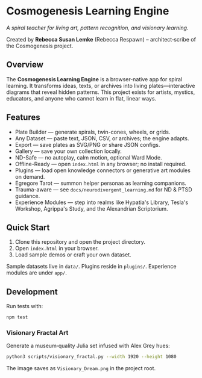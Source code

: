 # Cosmogenesis Learning Engine

*A spiral teacher for living art, pattern recognition, and visionary learning.*

Created by **Rebecca Susan Lemke** (Rebecca Respawn) – architect‑scribe of the Cosmogenesis project.

## Overview

The **Cosmogenesis Learning Engine** is a browser-native app for spiral learning. It transforms ideas, texts, or archives into living plates—interactive diagrams that reveal hidden patterns. This project exists for artists, mystics, educators, and anyone who cannot learn in flat, linear ways.

## Features

- Plate Builder — generate spirals, twin-cones, wheels, or grids.
- Any Dataset — paste text, JSON, CSV, or archives; the engine adapts.
- Export — save plates as SVG/PNG or share JSON configs.
- Gallery — save your own collection locally.
- ND-Safe — no autoplay, calm motion, optional Ward Mode.
- Offline-Ready — open `index.html` in any browser; no install required.
- Plugins — load open knowledge connectors or generative art modules on demand.
- Egregore Tarot — summon helper personas as learning companions.
- Trauma-aware — see `docs/neurodivergent_learning.md` for ND & PTSD guidance.
- Experience Modules — step into realms like Hypatia's Library, Tesla's Workshop, Agrippa's Study, and the Alexandrian Scriptorium.

## Quick Start

1. Clone this repository and open the project directory.
2. Open `index.html` in your browser.
3. Load sample demos or craft your own dataset.

Sample datasets live in `data/`. Plugins reside in `plugins/`. Experience modules are under `app/`.

## Development

Run tests with:

```bash
npm test
```

### Visionary Fractal Art

Generate a museum‑quality Julia set infused with Alex Grey hues:

```bash
python3 scripts/visionary_fractal.py --width 1920 --height 1080
```

The image saves as `Visionary_Dream.png` in the project root.
